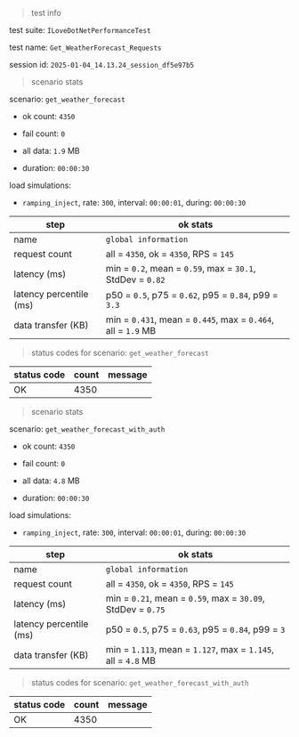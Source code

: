 > test info



test suite: `ILoveDotNetPerformanceTest`

test name: `Get_WeatherForecast_Requests`

session id: `2025-01-04_14.13.24_session_df5e97b5`

> scenario stats



scenario: `get_weather_forecast`

  - ok count: `4350`

  - fail count: `0`

  - all data: `1.9` MB

  - duration: `00:00:30`

load simulations:

  - `ramping_inject`, rate: `300`, interval: `00:00:01`, during: `00:00:30`

|step|ok stats|
|---|---|
|name|`global information`|
|request count|all = `4350`, ok = `4350`, RPS = `145`|
|latency (ms)|min = `0.2`, mean = `0.59`, max = `30.1`, StdDev = `0.82`|
|latency percentile (ms)|p50 = `0.5`, p75 = `0.62`, p95 = `0.84`, p99 = `3.3`|
|data transfer (KB)|min = `0.431`, mean = `0.445`, max = `0.464`, all = `1.9` MB|


> status codes for scenario: `get_weather_forecast`



|status code|count|message|
|---|---|---|
|OK|4350||


> scenario stats



scenario: `get_weather_forecast_with_auth`

  - ok count: `4350`

  - fail count: `0`

  - all data: `4.8` MB

  - duration: `00:00:30`

load simulations:

  - `ramping_inject`, rate: `300`, interval: `00:00:01`, during: `00:00:30`

|step|ok stats|
|---|---|
|name|`global information`|
|request count|all = `4350`, ok = `4350`, RPS = `145`|
|latency (ms)|min = `0.21`, mean = `0.59`, max = `30.09`, StdDev = `0.75`|
|latency percentile (ms)|p50 = `0.5`, p75 = `0.63`, p95 = `0.84`, p99 = `3`|
|data transfer (KB)|min = `1.113`, mean = `1.127`, max = `1.145`, all = `4.8` MB|


> status codes for scenario: `get_weather_forecast_with_auth`



|status code|count|message|
|---|---|---|
|OK|4350||


